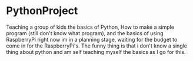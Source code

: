# PythonProject
Teaching a group of kids the basics of Python, How to make a simple program (still don't know what program), and the basics of using RaspberryPi
right now im in a planning stage, waiting for the budget to come in for the RaspberryPi's. The funny thing is that i don't know a single
thing about python and am self teaching myself the basics as I go for this. 
